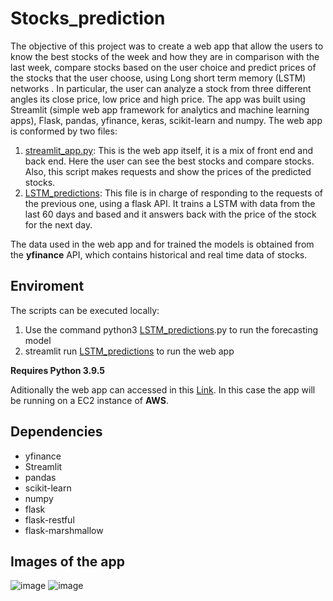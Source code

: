 # Stocks_prediction

The objective of this project was to create a web app that allow the users to  know the best stocks of the week and how they are in comparison with the last week, compare stocks based on the user choice and predict prices of the stocks that the user choose, using Long short term memory (LSTM) networks . In particular, the user can analyze a stock from  three different angles its close price, low price and high price. The app was built using Streamlit (simple web app framework for analytics and machine learning apps), Flask, pandas, yfinance, keras, scikit-learn and numpy. The web app is conformed by two files:

1. [streamlit_app.py](https://github.com/jglobaton10/Stocks_prediction/blob/main/streamlit_app.py): This is the web app itself, it is a mix of front end and back end. Here the user can see the best stocks and compare stocks. Also, this script makes requests and show the prices of the predicted stocks.  
2. [LSTM_predictions](https://github.com/jglobaton10/Stocks_prediction/blob/main/1.py): This file is in charge of responding to the requests of the previous one, using a flask API. It trains a LSTM with data from the last 60 days and based and it answers back with the price of the stock for the next day.


The data used in the web app and for trained the models is obtained from the **yfinance** API, which contains historical and real time data of stocks. 

## Enviroment
The scripts can be executed locally: 
1.  Use the command python3 [LSTM_predictions](https://github.com/jglobaton10/Stocks_prediction/blob/main/1.py).py to run the forecasting model
2.  streamlit run  [LSTM_predictions](https://github.com/jglobaton10/Stocks_prediction/blob/main/1.py) to run the web app  

**Requires Python 3.9.5**

Aditionally the web app can accessed in this [Link](). In this case the app will be running on a EC2 instance of **AWS**.

## Dependencies 
- yfinance
- Streamlit
- pandas
- scikit-learn
- numpy
- flask
- flask-restful
- flask-marshmallow 

## Images of the app 
![image](![image](https://github.com/jglobaton10/Stocks_prediction/blob/main/streamlit_app-%C2%B7-Streamlit-Google-Chrome-2021-07-06-19-32-27.gif)
)
![image](![image](https://user-images.githubusercontent.com/47225250/124680040-923d9400-de93-11eb-82ce-9e81f29bac17.png)
)
